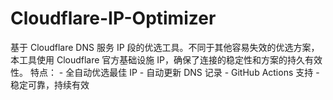 # Cloudflare-IP-Optimizer
基于 Cloudflare DNS 服务 IP 段的优选工具。不同于其他容易失效的优选方案，本工具使用 Cloudflare 官方基础设施 IP，确保了连接的稳定性和方案的持久有效性。  特点： - 全自动优选最佳 IP - 自动更新 DNS 记录 - GitHub Actions 支持 - 稳定可靠，持续有效
